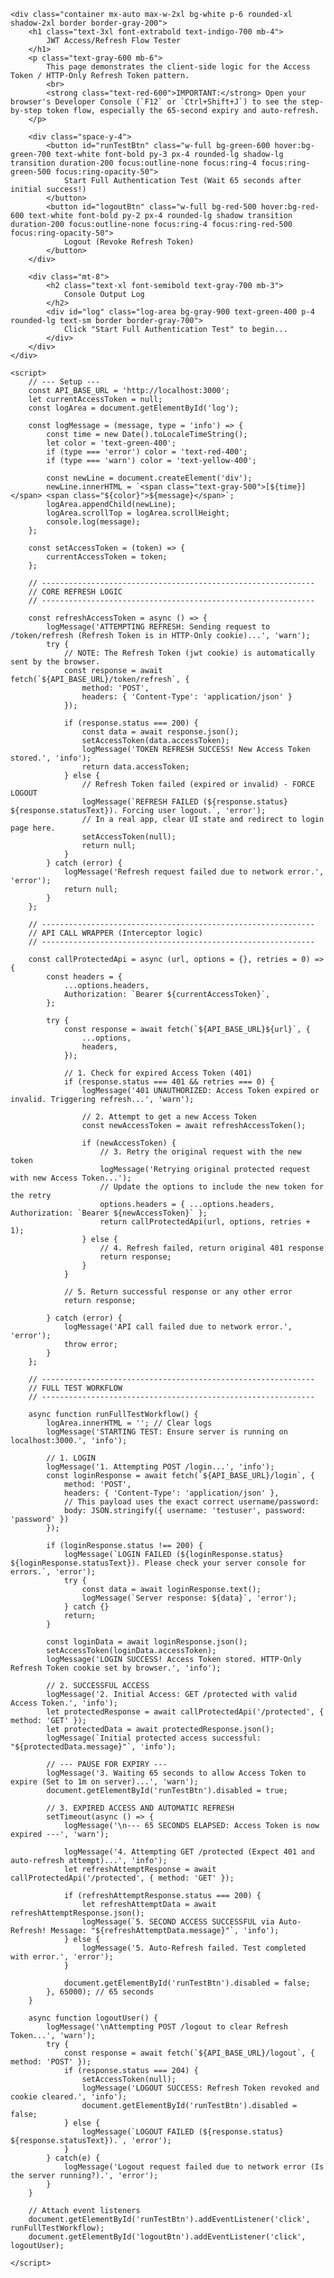 <!DOCTYPE html>
<html lang="en">
<head>
    <meta charset="UTF-8">
    <meta name="viewport" content="width=device-width, initial-scale=1.0">
    <title>JWT Client Tester</title>
    <script src="https://cdn.tailwindcss.com"></script>
    <style>
        /* Custom styles to ensure the console output is the focus */
        .container { min-height: 100vh; }
        .log-area { max-height: 400px; overflow-y: scroll; font-family: monospace; }
    </style>
</head>
<body class="bg-gray-100 p-8">

    <div class="container mx-auto max-w-2xl bg-white p-6 rounded-xl shadow-2xl border border-gray-200">
        <h1 class="text-3xl font-extrabold text-indigo-700 mb-4">
            JWT Access/Refresh Flow Tester
        </h1>
        <p class="text-gray-600 mb-6">
            This page demonstrates the client-side logic for the Access Token / HTTP-Only Refresh Token pattern.
            <br>
            <strong class="text-red-600">IMPORTANT:</strong> Open your browser's Developer Console (`F12` or `Ctrl+Shift+J`) to see the step-by-step token flow, especially the 65-second expiry and auto-refresh.
        </p>

        <div class="space-y-4">
            <button id="runTestBtn" class="w-full bg-green-600 hover:bg-green-700 text-white font-bold py-3 px-4 rounded-lg shadow-lg transition duration-200 focus:outline-none focus:ring-4 focus:ring-green-500 focus:ring-opacity-50">
                Start Full Authentication Test (Wait 65 seconds after initial success!)
            </button>
            <button id="logoutBtn" class="w-full bg-red-500 hover:bg-red-600 text-white font-bold py-2 px-4 rounded-lg shadow transition duration-200 focus:outline-none focus:ring-4 focus:ring-red-500 focus:ring-opacity-50">
                Logout (Revoke Refresh Token)
            </button>
        </div>

        <div class="mt-8">
            <h2 class="text-xl font-semibold text-gray-700 mb-3">
                Console Output Log
            </h2>
            <div id="log" class="log-area bg-gray-900 text-green-400 p-4 rounded-lg text-sm border border-gray-700">
                Click "Start Full Authentication Test" to begin...
            </div>
        </div>
    </div>

    <script>
        // --- Setup ---
        const API_BASE_URL = 'http://localhost:3000';
        let currentAccessToken = null;
        const logArea = document.getElementById('log');

        const logMessage = (message, type = 'info') => {
            const time = new Date().toLocaleTimeString();
            let color = 'text-green-400';
            if (type === 'error') color = 'text-red-400';
            if (type === 'warn') color = 'text-yellow-400';

            const newLine = document.createElement('div');
            newLine.innerHTML = `<span class="text-gray-500">[${time}]</span> <span class="${color}">${message}</span>`;
            logArea.appendChild(newLine);
            logArea.scrollTop = logArea.scrollHeight;
            console.log(message);
        };

        const setAccessToken = (token) => {
            currentAccessToken = token;
        };
        
        // -------------------------------------------------------------
        // CORE REFRESH LOGIC
        // -------------------------------------------------------------
        
        const refreshAccessToken = async () => {
            logMessage('ATTEMPTING REFRESH: Sending request to /token/refresh (Refresh Token is in HTTP-Only cookie)...', 'warn');
            try {
                // NOTE: The Refresh Token (jwt cookie) is automatically sent by the browser.
                const response = await fetch(`${API_BASE_URL}/token/refresh`, {
                    method: 'POST',
                    headers: { 'Content-Type': 'application/json' }
                });

                if (response.status === 200) {
                    const data = await response.json();
                    setAccessToken(data.accessToken);
                    logMessage('TOKEN REFRESH SUCCESS! New Access Token stored.', 'info');
                    return data.accessToken;
                } else {
                    // Refresh Token failed (expired or invalid) - FORCE LOGOUT
                    logMessage(`REFRESH FAILED (${response.status} ${response.statusText}). Forcing user logout.`, 'error');
                    // In a real app, clear UI state and redirect to login page here.
                    setAccessToken(null);
                    return null;
                }
            } catch (error) {
                logMessage('Refresh request failed due to network error.', 'error');
                return null;
            }
        };

        // -------------------------------------------------------------
        // API CALL WRAPPER (Interceptor logic)
        // -------------------------------------------------------------

        const callProtectedApi = async (url, options = {}, retries = 0) => {
            const headers = {
                ...options.headers,
                Authorization: `Bearer ${currentAccessToken}`,
            };

            try {
                const response = await fetch(`${API_BASE_URL}${url}`, {
                    ...options,
                    headers,
                });

                // 1. Check for expired Access Token (401)
                if (response.status === 401 && retries === 0) {
                    logMessage('401 UNAUTHORIZED: Access Token expired or invalid. Triggering refresh...', 'warn');

                    // 2. Attempt to get a new Access Token
                    const newAccessToken = await refreshAccessToken();

                    if (newAccessToken) {
                        // 3. Retry the original request with the new token
                        logMessage('Retrying original protected request with new Access Token...');
                        // Update the options to include the new token for the retry
                        options.headers = { ...options.headers, Authorization: `Bearer ${newAccessToken}` };
                        return callProtectedApi(url, options, retries + 1);
                    } else {
                        // 4. Refresh failed, return original 401 response
                        return response;
                    }
                }

                // 5. Return successful response or any other error
                return response;

            } catch (error) {
                logMessage('API call failed due to network error.', 'error');
                throw error;
            }
        };
        
        // -------------------------------------------------------------
        // FULL TEST WORKFLOW
        // -------------------------------------------------------------
        
        async function runFullTestWorkflow() {
            logArea.innerHTML = ''; // Clear logs
            logMessage('STARTING TEST: Ensure server is running on localhost:3000.', 'info');

            // 1. LOGIN
            logMessage('1. Attempting POST /login...', 'info');
            const loginResponse = await fetch(`${API_BASE_URL}/login`, {
                method: 'POST',
                headers: { 'Content-Type': 'application/json' },
                // This payload uses the exact correct username/password:
                body: JSON.stringify({ username: 'testuser', password: 'password' }) 
            });
            
            if (loginResponse.status !== 200) {
                logMessage(`LOGIN FAILED (${loginResponse.status} ${loginResponse.statusText}). Please check your server console for errors.`, 'error');
                try {
                    const data = await loginResponse.text();
                    logMessage(`Server response: ${data}`, 'error');
                } catch {}
                return;
            }

            const loginData = await loginResponse.json();
            setAccessToken(loginData.accessToken);
            logMessage('LOGIN SUCCESS! Access Token stored. HTTP-Only Refresh Token cookie set by browser.', 'info');

            // 2. SUCCESSFUL ACCESS
            logMessage('2. Initial Access: GET /protected with valid Access Token.', 'info');
            let protectedResponse = await callProtectedApi('/protected', { method: 'GET' });
            let protectedData = await protectedResponse.json();
            logMessage(`Initial protected access successful: "${protectedData.message}"`, 'info');

            // --- PAUSE FOR EXPIRY ---
            logMessage('3. Waiting 65 seconds to allow Access Token to expire (Set to 1m on server)...', 'warn');
            document.getElementById('runTestBtn').disabled = true;

            // 3. EXPIRED ACCESS AND AUTOMATIC REFRESH
            setTimeout(async () => {
                logMessage('\n--- 65 SECONDS ELAPSED: Access Token is now expired ---', 'warn');
                
                logMessage('4. Attempting GET /protected (Expect 401 and auto-refresh attempt)...', 'info');
                let refreshAttemptResponse = await callProtectedApi('/protected', { method: 'GET' });
                
                if (refreshAttemptResponse.status === 200) {
                    let refreshAttemptData = await refreshAttemptResponse.json();
                    logMessage(`5. SECOND ACCESS SUCCESSFUL via Auto-Refresh! Message: "${refreshAttemptData.message}"`, 'info');
                } else {
                    logMessage('5. Auto-Refresh failed. Test completed with error.', 'error');
                }

                document.getElementById('runTestBtn').disabled = false;
            }, 65000); // 65 seconds
        }

        async function logoutUser() {
            logMessage('\nAttempting POST /logout to clear Refresh Token...', 'warn');
            try {
                const response = await fetch(`${API_BASE_URL}/logout`, { method: 'POST' });
                if (response.status === 204) {
                    setAccessToken(null);
                    logMessage('LOGOUT SUCCESS: Refresh Token revoked and cookie cleared.', 'info');
                    document.getElementById('runTestBtn').disabled = false;
                } else {
                    logMessage(`LOGOUT FAILED (${response.status} ${response.statusText}).`, 'error');
                }
            } catch(e) {
                logMessage('Logout request failed due to network error (Is the server running?).', 'error');
            }
        }

        // Attach event listeners
        document.getElementById('runTestBtn').addEventListener('click', runFullTestWorkflow);
        document.getElementById('logoutBtn').addEventListener('click', logoutUser);

    </script>
</body>
</html>

